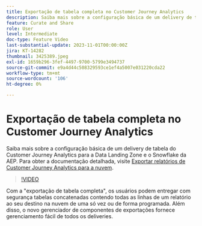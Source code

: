 ```yaml
---
title: Exportação de tabela completa no Customer Journey Analytics
description: Saiba mais sobre a configuração básica de um delivery de tabela do Customer Journey Analytics para a Data Landing Zone e o Snowflake da AEP.
feature: Curate and Share
role: User
level: Intermediate
doc-type: Feature Video
last-substantial-update: 2023-11-01T00:00:00Z
jira: KT-14282
thumbnail: 3425389.jpeg
exl-id: 1659b296-3fef-4497-9700-5799e3494737
source-git-commit: e9a4d44c508329593ce1ef4a5007e031220cda22
workflow-type: tm+mt
source-wordcount: '106'
ht-degree: 0%

---
```


# Exportação de tabela completa no Customer Journey Analytics

Saiba mais sobre a configuração básica de um delivery de tabela do Customer Journey Analytics para a Data Landing Zone e o Snowflake da AEP. Para obter a documentação detalhada, visite [Exportar relatórios de Customer Journey Analytics para a nuvem](https://experienceleague.adobe.com/docs/analytics-platform/using/cja-workspace/export/export-cloud.html?lang=pt-BR).

>[!VIDEO](https://video.tv.adobe.com/v/3425389/?learn=on)

Com a &quot;exportação de tabela completa&quot;, os usuários podem entregar com segurança tabelas concatenadas contendo todas as linhas de um relatório ao seu destino na nuvem de uma só vez ou de forma programada.  Além disso, o novo gerenciador de componentes de exportações fornece gerenciamento fácil de todos os deliveries.
